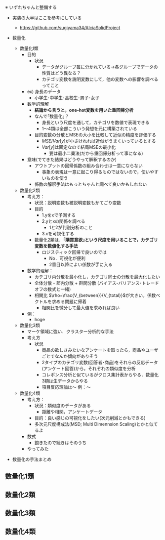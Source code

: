 ※ いずれちゃんと整備する

- 実装の大半はここを参考にしている
    - https://github.com/sugiyama34/AIciaSolidProject

- 数量化
    - 数量化Ⅰ類
        - 目的
            - 状況
                - データがグループ毎に分かれている→各グループでデータの性質はどう異なる？
                - カテゴリ変数を説明変数にして，他の変数への影響を調べるってこと
        - ex) 身長のデータ
            - 小学生･中学生･高校生･男子･女子
        - 数学的理解
            - **結論から言うと，one-hot変数を用いた重回帰分析**
            - なんで｢数量化｣？
                - 身長という尺度を通して，カテゴリを数値で表現できる
                - 1〜4類は全部こういう発想を元に構築されている
            - 目的変数の分散とMSEの大小を比較して近似の精度を評価する
                - $MSE/Var[y]$が小さけれれば近似がうまくいっているとする
                - $Var[y]$は固定なので結局MSEの最小化
                    - 要は最小二乗法(だから重回帰分析って事になる)
        - 意味(でてきた結果はどうやって解釈するのか)
            - アウトプットの回帰係数の組み合わせは一意にならない
                - 事象の表現は一意に起こり得るものではないので，使いやすいものを使う
            - 係数の解釈手法はもっとちゃんと調べて良いかもしれない
    - 数量化2類
        - 考え方：
            - 状況：説明変数も被説明変数もかてごり変数
            - 目的
                - 1.yをxで予測する
                - 2.yとxの関係を調べる
                    - 1と2が判別分析のこと
                - 3.xを可視化する
            - 数量化2類は．**｢購買意欲｣という尺度を用いることで，カテゴリ変数を数値化する手法**
                - ロジスティック回帰で良いのでは
                    - No．可視化が便利
                    - 2番目以降によい係数が手に入る
        - 数学的理解：
            - カテゴリ内分散を最小化し，カテゴリ同士の分散を最大化したい
            - 全体分散 - 郡内分散 + 群間分散 (バイアス-バリアンス･トレードオフの数式と一緒)
            - 相関比 $\rho=\frac{V_{between}}{V_{total}}$が大きい，係数ベクトルを求める問題に帰着
                - 相関比を微分して最大値を求めれば良い
        - 例：
            - hoge
    - 数量化3類
        - マーケ領域に強い．クラスター分析的な手法
        - 考え方
            - 状況
                - 商品の欲しさみたいなアンケートを取ったら，商品やユーザごとでなんか傾向がありそう
                - 2タイプのカテゴリ変数(回答者･商品)をそれらの反応データ(アンケート回答)から，それぞれの類似度を分析
                - コレポンス分析と似ているがクロス集計表からやる．数量化3類は生データからやる
                - 項目反応理論は〜
        例：〜
    - 数量化4類
        - 考え方：
            - 状況：類似度のデータがある
                - 距離や相関，アンケートデータ
            - 目的：良い感じの可視化をしたい(次元削減とかもできる)
            - 多次元尺度構成法(MSD; Multi Dimennsion Scaling)とかと似てるよ
        - 数式
            - 飽きたので続きはそのうち
        - やってみた

- 数量化の手法まとめ

## 数量化1類
## 数量化2類
## 数量化3類
## 数量化4類
